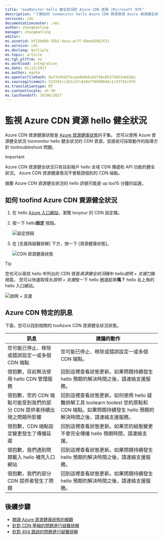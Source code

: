 ```yaml
---
title: "aaaMonitor hello 健全狀況的 Azure CDN 資源 |Microsoft 文件"
description: "了解如何 toomonitor hello Azure CDN 資源使用 Azure 資源健全狀況的健全狀況。"
services: cdn
documentationcenter: .net
author: zhangmanling
manager: zhangmanling
editor: 
ms.assetid: bf23bd89-35b2-4aca-ac7f-68ee02953f31
ms.service: cdn
ms.devlang: multiple
ms.topic: article
ms.tgt_pltfrm: na
ms.workload: integration
ms.date: 01/23/2017
ms.author: mazha
ms.openlocfilehash: 0a77e56d2fecae4bde6c83730c05375853a6638a
ms.sourcegitcommit: 523283cc1b3c37c428e77850964dc1c33742c5f0
ms.translationtype: MT
ms.contentlocale: zh-TW
ms.lasthandoff: 10/06/2017
---
```

# <a name="monitor-hello-health-of-azure-cdn-resources"></a>監視 Azure CDN 資源 hello 健全狀況
  
Azure CDN 資源健康狀態是 [Azure 資源健康狀態](../resource-health/resource-health-overview.md)的子集。  您可以使用 Azure 資源健全狀況 toomonitor hello 健全狀況的 CDN 資源，並接收可採取動作的指導方針 tootroubleshoot 問題。

>[!IMPORTANT] 
>Azure CDN 資源健全狀況只有目前帳戶 hello 全域 CDN 傳遞和 API 功能的健全狀況。  Azure CDN 資源健康情況不會驗證個別的 CDN 端點。
>
>摘要 Azure CDN 資源健全狀況的 hello 訊號可能是 up too15 分鐘的延遲。

## <a name="how-toofind-azure-cdn-resource-health"></a>如何 toofind Azure CDN 資源健全狀況

1. 在 hello [Azure 入口網站](https://portal.azure.com)，瀏覽 tooyour 的 CDN 設定檔。

2. 按一下 hello**設定** 按鈕。

    ![設定按鈕](./media/cdn-resource-health/cdn-profile-settings.png)

3. 在 [支援與疑難排解] 下方，按一下 [資源健康狀態]。

    ![CDN 資源健康狀態](./media/cdn-resource-health/cdn-resource-health3.png)

>[!TIP] 
>您也可以尋找 hello 中列出的 CDN 資源*資源健全狀況*磚中 hello*說明 + 支援*刀鋒視窗。  您可以快速取得太*說明 + 支援*按一下 hello 圈選起來**嗎？** hello 右上角的 hello 入口網站。
>
> ![說明 + 支援](./media/cdn-resource-health/cdn-help-support.png)

## <a name="azure-cdn-specific-messages"></a>Azure CDN 特定的訊息

下面，您可以找到相關的 tooAzure CDN 資源健全狀況狀態。

|訊息 | 建議的動作 |
|---|---|
|您可能已停止、移除或錯誤設定一或多個 CDN 端點 | 您可能已停止、移除或錯誤設定一或多個 CDN 端點。|
|很抱歉，目前無法使用 hello CDN 管理服務 | 回到這裡查看狀態更新。如果問題持續發生 hello 預期的解決時間之後，請連絡支援服務。|
|很抱歉，您的 CDN 端點可能受到我們的部分 CDN 提供者持續出現之問題所影響 | 回到這裡查看狀態更新。如何使用 hello 疑難排解工具 toolearn tootest 您的原點和 CDN 端點。如果問題持續發生 hello 預期的解決時間之後，請連絡支援服務。 |
|很抱歉，CDN 端點設定變更發生了傳播延遲 | 回到這裡查看狀態更新。如果您的組態變更不會完全傳播 hello 預期時間，請連絡支援。|
|很抱歉，我們遇到問題載入 hello 補充入口網站 | 回到這裡查看狀態更新。如果問題持續發生 hello 預期的解決時間之後，請連絡支援服務。|
很抱歉，我們的部分 CDN 提供者發生了問題 | 回到這裡查看狀態更新。如果問題持續發生 hello 預期的解決時間之後，請連絡支援服務。 |

## <a name="next-steps"></a>後續步驟

- [閱讀 Azure 資源健康狀態的概觀](../resource-health/resource-health-overview.md)
- [針對 CDN 壓縮的問題進行疑難排解](./cdn-troubleshoot-compression.md)
- [針對 404 錯誤的問題進行疑難排解](./cdn-troubleshoot-endpoint.md)